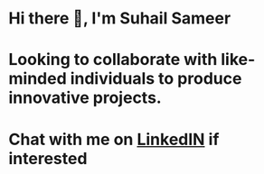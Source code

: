 # Hi there 👋, I'm Suhail Sameer
# Looking to collaborate with like-minded individuals to produce innovative projects.
# Chat with me on <a href="https://www.linkedin.com/in/suhail-sameer-077b38232/">LinkedIN</a> if interested

<!--
**Syclic-ux/Syclic-ux** is a ✨ _special_ ✨ repository because its `README.md` (this file) appears on your GitHub profile.

Here are some ideas to get you started:

- 🔭 I’m currently working on ...
- 🌱 I’m currently learning ...
- 👯 I’m looking to collaborate on ...
- 🤔 I’m looking for help with ...
- 💬 Ask me about ...
- 📫 How to reach me: ...
- 😄 Pronouns: ...
- ⚡ Fun fact: ...
-->
